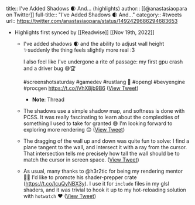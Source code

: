 title:: I've Added Shadows 🌒 And... (highlights)
author:: [[@anastasiaopara on Twitter]]
full-title:: "I've Added Shadows 🌒 And..."
category:: #tweets
url:: https://twitter.com/anastasiaopara/status/1492429686294683653

- Highlights first synced by [[Readwise]] [[Nov 19th, 2022]]
	- I've added shadows 🌒 and the ability to adjust wall height ✨suddenly the thing feels slightly more real :3
	  
	  I also feel like I've undergone a rite of passage: my first gpu crash and a driver bug 😅🏆
	  
	  #screenshotsaturday #gamedev  #rustlang 🦀 #opengl #bevyengine #procgen https://t.co/iVhX8jb9B6 ([View Tweet](https://twitter.com/anastasiaopara/status/1492429686294683653))
		- **Note**: Thread
	- The shadows use a simple shadow map, and softness is done with PCSS. It was really fascinating to learn about the complexities of something I used to take for granted 😅 I'm looking forward to exploring more rendering 😊 ([View Tweet](https://twitter.com/anastasiaopara/status/1492429689197150210))
	- The dragging of the wall up and down was quite fun to solve: I find a plane tangent to the wall, and intersect it with a ray from the cursor. That intersection tells me precisely how tall the wall should be to match the cursor in screen space. ([View Tweet](https://twitter.com/anastasiaopara/status/1492429690711195649))
	- As usual, many thanks to @h3r2tic for being my rendering mentor 🙇‍♀️ I'd like to promote his shader-prepper crate (https://t.co/IcuQyNBX3y). I use it for `include` files in my glsl shaders, and it was trivial to hook it up to my hot-reloading solution with `hotwatch` ♥ ([View Tweet](https://twitter.com/anastasiaopara/status/1492429692191883267))